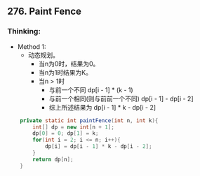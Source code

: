 ## 276. Paint Fence
### Thinking:
* Method 1:
	* 动态规划。
		* 当n为0时，结果为0。
		* 当n为1时结果为K。
		* 当n > 1时
			* 与前一个不同 dp[i - 1] * (k - 1)
			* 与前一个相同(则与前前一个不同) dp[i - 1] - dp[i - 2]
			* 综上所述结果为 dp[i - 1] * k - dp[i - 2]

```Java
	private static int paintFence(int n, int k){
		int[] dp = new int[n + 1];
		dp[0] = 0; dp[1] = k;
		for(int i = 2; i <= n; i++){
			dp[i] = dp[i - 1] * k - dp[i - 2];
		}
		return dp[n];
	}
```